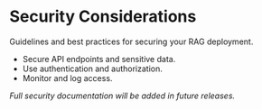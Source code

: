 # Security Considerations

Guidelines and best practices for securing your RAG deployment.

- Secure API endpoints and sensitive data.
- Use authentication and authorization.
- Monitor and log access.

_Full security documentation will be added in future releases._

